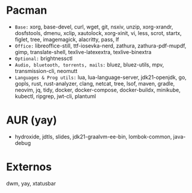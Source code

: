 # Pacman
- `Base:` xorg, base-devel, curl, wget, git, nsxiv, unzip, xorg-xrandr, dosfstools, dmenu, xclip, xautolock, xorg-xinit, vi, less, scrot, startx, figlet, tree, imagemagick, alacritty, pass, lf
- `Office:` libreoffice-still, ttf-iosevka-nerd, zathura, zathura-pdf-mupdf, gimp, translate-shell, texlive-latexextra, texlive-binextra
- `Optional:` brightnessctl
- `Audio, bluetooth, torrents, mails:` bluez, bluez-utils, mpv, transmission-cli, neomutt
- `Languages & Prog utils:` lua, lua-language-server, jdk21-openjdk, go, gopls, rust, rust-analyzer, clang, netcat, tree, lsof, maven, gradle, neovim, jq, tidy, docker, docker-compose, docker-buildx, minikube, kubectl, ripgrep, jwt-cli, plantuml

# AUR (yay)
- hydroxide, jdtls, slides, jdk21-graalvm-ee-bin, lombok-common, java-debug

# Externos
dwm, yay, xtatusbar
